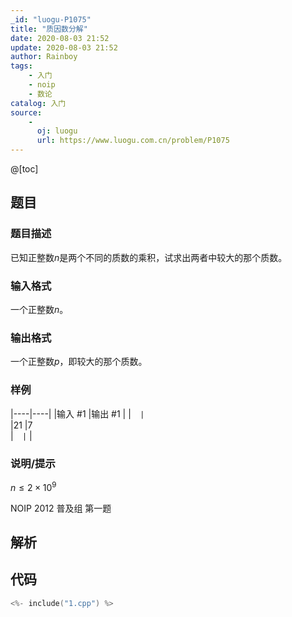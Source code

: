 ```yaml
---
_id: "luogu-P1075"
title: "质因数分解"
date: 2020-08-03 21:52
update: 2020-08-03 21:52
author: Rainboy
tags:
    - 入门
    - noip
    - 数论
catalog: 入门
source: 
    - 
      oj: luogu
      url: https://www.luogu.com.cn/problem/P1075
---
```


@[toc]

## 题目


### 题目描述

已知正整数$n$是两个不同的质数的乘积，试求出两者中较大的那个质数。




### 输入格式
一个正整数$n$。




### 输出格式

一个正整数$p$，即较大的那个质数。




### 样例

|----|----|
|输入 #1  |输出 #1  |
|```  |```  \
|21  |7  \
|```  |```  |



### 说明/提示
$n\le 2\times 10^9$

NOIP 2012 普及组 第一题



## 解析


## 代码

```c
<%- include("1.cpp") %>
```
